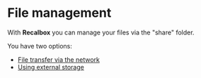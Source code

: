 # File management

With **Recalbox** you can manage your files via the "share" folder. 

You have two options: 

* [File transfer via the network](/basic-manual/file-management/transfer-files-network) 
* [Using external storage](/basic-manual/getting-started/external-storage-recalbox)

